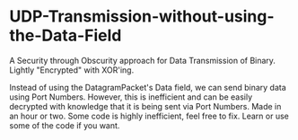 # UDP-Transmission-without-using-the-Data-Field
A Security through Obscurity approach for Data Transmission of Binary. Lightly "Encrypted" with XOR'ing.

Instead of using the DatagramPacket's Data field, we can send binary data using Port Numbers. However, this is inefficient and can be easily decrypted with knowledge that it is being sent via Port Numbers. Made in an hour or two. Some code is highly inefficient, feel free to fix. Learn or use some of the code if you want.
